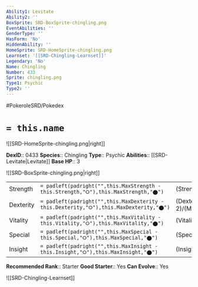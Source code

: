 ```yaml
---
Ability1: Levitate
Ability2: ''
BoxSprite: SRD-BoxSprite-chingling.png
EventAbilities: ''
GenderType: ''
HasForm: 'No'
HiddenAbility: ''
HomeSprite: SRD-HomeSprite-chingling.png
Learnset: '[[SRD-Chingling-Learnset]]'
Legendary: 'No'
Name: Chingling
Number: 433
Sprite: chingling.png
Type1: Psychic
Type2: ''
---
```


#PokeroleSRD/Pokedex

# `= this.name`

![[SRD-HomeSprite-chingling.png|right]]

**DexID**:: 0433
**Species**:: Chingling
**Type**:: Psychic
**Abilities**:: [[SRD-Levitate|Levitate]]
**Base HP**:: 3

![[SRD-BoxSprite-chingling.png|right]]

|           |                                                                                        |                                          |
| --------- | -------------------------------------------------------------------------------------- | ---------------------------------------- |
| Strength  | `= padleft(padright("",this.MaxStrength - this.Strength,"⭘"),this.MaxStrength,"⬤")`    | (Strength::1)/(MaxStrength::3)   |
| Dexterity | `= padleft(padright("",this.MaxDexterity - this.Dexterity,"⭘"),this.MaxDexterity,"⬤")` | (Dexterity:: 2)/(MaxDexterity::4) |
| Vitality  | `= padleft(padright("",this.MaxVitality - this.Vitality,"⭘"),this.MaxVitality,"⬤")`    | (Vitality::2)/(MaxVitality::4)   |
| Special   | `= padleft(padright("",this.MaxSpecial - this.Special,"⭘"),this.MaxSpecial,"⬤")`       | (Special::2)/(MaxSpecial::4)     |
| Insight   | `= padleft(padright("",this.MaxInsight - this.Insight,"⭘"),this.MaxInsight,"⬤")`       | (Insight::2)/(MaxInsight::4)     |

**Recommended Rank**:: Starter
**Good Starter**:: Yes
**Can Evolve**:: Yes

![[SRD-Chingling-Learnset]]
